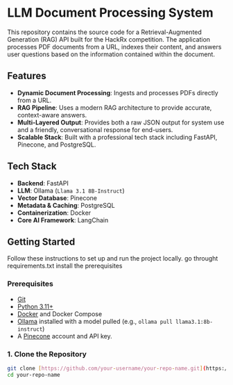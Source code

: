 # LLM Document Processing System

This repository contains the source code for a Retrieval-Augmented Generation (RAG) API built for the HackRx competition. The application processes PDF documents from a URL, indexes their content, and answers user questions based on the information contained within the document.

## Features

-   **Dynamic Document Processing**: Ingests and processes PDFs directly from a URL.
-   **RAG Pipeline**: Uses a modern RAG architecture to provide accurate, context-aware answers.
-   **Multi-Layered Output**: Provides both a raw JSON output for system use and a friendly, conversational response for end-users.
-   **Scalable Stack**: Built with a professional tech stack including FastAPI, Pinecone, and PostgreSQL.

## Tech Stack

-   **Backend**: FastAPI
-   **LLM**: Ollama (`Llama 3.1 8B-Instruct`)
-   **Vector Database**: Pinecone
-   **Metadata & Caching**: PostgreSQL
-   **Containerization**: Docker
-   **Core AI Framework**: LangChain

## Getting Started

Follow these instructions to set up and run the project locally.
go throught requirements.txt install the prerequisites

### Prerequisites

-   [Git](https://git-scm.com/)
-   [Python 3.11+](https://www.python.org/)
-   [Docker](https://www.docker.com/products/docker-desktop/) and Docker Compose
-   [Ollama](https://ollama.com/) installed with a model pulled (e.g., `ollama pull llama3.1:8b-instruct`)
-   A [Pinecone](https://www.pinecone.io/) account and API key.

### 1. Clone the Repository

```bash
git clone [https://github.com/your-username/your-repo-name.git](https://github.com/your-username/your-repo-name.git)
cd your-repo-name
